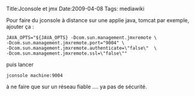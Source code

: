 Title:Jconsole et jmx
Date:2009-04-08
Tags:  mediawiki

Pour faire du jconsole à distance sur une applie java, tomcat par
exemple, ajouter ça :

`JAVA_OPTS="${JAVA_OPTS} -Dcom.sun.management.jmxremote \`\
`-Dcom.sun.management.jmxremote.port="9004" \`\
`-Dcom.sun.management.jmxremote.authenticate=\"false\"  \`\
`-Dcom.sun.management.jmxremote.ssl=\"false\""`

puis lancer

`jconsole machine:9004`

à ne faire que sur un réseau fiable .... ya pas de sécurité.

